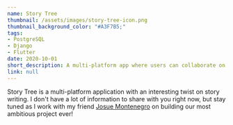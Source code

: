 ```yaml
---
name: Story Tree
thumbnail: /assets/images/story-tree-icon.png
thumbnail_background_color: "#A3F7B5;"
tags:
- PostgreSQL
- Django
- Flutter
date: 2020-10-01
short_description: A multi-platform app where users can collaborate on writing stories.
link: null
---
```

Story Tree is a multi-platform application with an interesting twist on story
writing. I don't have a lot of information to share with you right now, but stay
tuned as I work with my friend 
[Josue Montenegro](https://www.linkedin.com/in/josuemi) on building our most
ambitious project ever!
